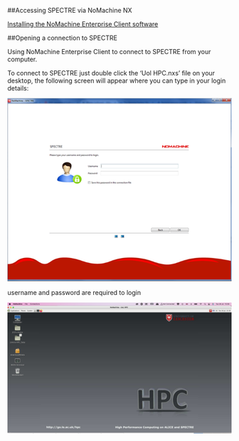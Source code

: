 ##Accessing SPECTRE via NoMachine NX

[Installing the NoMachine Enterprise Client software](https://uniofleicester.sharepoint.com/sites/Research-Computing/SitePages/nomachine-spectre.aspx)

##Opening a connection to SPECTRE

Using NoMachine Enterprise Client to connect to SPECTRE from your computer.

To connect to SPECTRE just double click the ‘Uol HPC.nxs’ file on your desktop, the following screen will appear where you can type in your login details:

        
![Screenshot of NoMachine login screen](/Docs/assets/NoMachine_login.png)

username and password are required to login

![Screenshot of NoMachine login screen](/Docs/assets/HPC_Nomachine_desktop.png)
